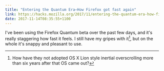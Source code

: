 ```yaml
---
title: "Entering the Quantum Era—How Firefox got fast again"
link: https://hacks.mozilla.org/2017/11/entering-the-quantum-era-how-firefox-got-fast-again-and-where-its-going-to-get-faster/
date: 2017-11-14T08:35:55+1100
---
```


I've been using the Firefox Quantum beta over the past few days, and it's really staggering how fast it feels. I still have my gripes with it[^1], but on the whole it's snappy and pleasant to use. 

[^1]: How have they not adopted OS X Lion style inertial overscrolling more than six years after that OS came out?